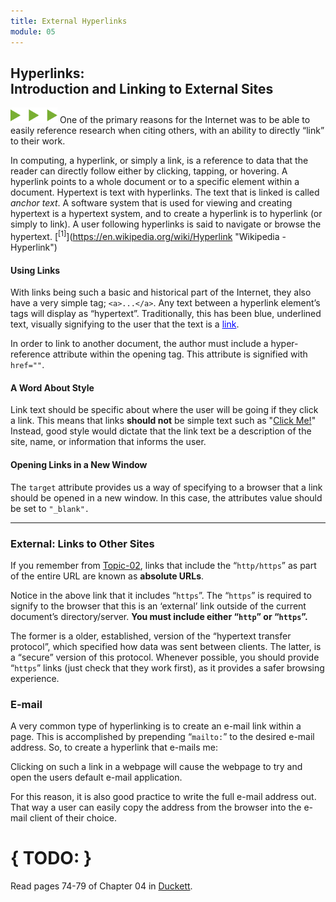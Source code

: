 ```yaml
---
title: External Hyperlinks
module: 05
---
```


## Hyperlinks:<br />Introduction and Linking to External Sites
<img src="./../../../img/arrow-divider.svg" style="width: 75px; border: none;" />
One of the primary reasons for the Internet was to be able to easily reference research when citing others, with an ability to directly “link” to their work.

In computing, a hyperlink, or simply a link, is a reference to data that the reader can directly follow either by clicking, tapping, or hovering. A hyperlink points to a whole document or to a specific element within a document. Hypertext is text with hyperlinks. The text that is linked is called _anchor text_. A software system that is used for viewing and creating hypertext is a hypertext system, and to create a hyperlink is to hyperlink (or simply to link). A user following hyperlinks is said to navigate or browse the hypertext. [<sup>\[1]</sup>](https://en.wikipedia.org/wiki/Hyperlink "Wikipedia - Hyperlink")

#### Using Links
With links being such a basic and historical part of the Internet, they  also have a very simple tag; `<a>...</a>`. Any text between a hyperlink element’s tags will display as “hypertext”. Traditionally, this has been blue, underlined text, visually signifying to the user that the text is a <a href="#" style="color: blue; text-decoration: underline">link</a>.

In order to link to another document, the author must include a hyper-reference attribute within the opening tag. This attribute is signified with `href=""`.

<p data-height="200" data-theme-id="30567" data-slug-hash="aLWJpd" data-default-tab="html,result" data-user="Media-Ed-Online" data-embed-version="2" data-pen-title="Topic-05: Links" class="codepen"></p>
<script async src="https://production-assets.codepen.io/assets/embed/ei.js"></script>

#### A Word About Style
Link text should be specific about where the user will be going if they click a link. This means that links **should not** be simple text such as "[Click Me!](#)" Instead, good style would dictate that the link text be a description of the site, name, or information that informs the user.

#### Opening Links in a New Window
The `target` attribute provides us a way of specifying to a browser that a link should be opened in a new window.
In this case, the attributes value should be set to `"_blank".`

<p data-height="200" data-theme-id="30567" data-slug-hash="yzbMvB" data-default-tab="html,result" data-user="Media-Ed-Online" data-embed-version="2" data-pen-title="Topic-05: Links Pt. 2" class="codepen"></p>

---

### External: Links to Other Sites
If you remember from [Topic-02](https://media-ed-online.github.io/intro-web-dev/modules/topic-02/urls/), links that include the “`http/https`” as part of the entire URL are known as **absolute URLs**.

Notice in the above link that it includes “`https`”. The “`https`” is required to signify to the browser that this is an ‘external’ link outside of the current document’s directory/server. **You must include either “`http`” or “`https`”.**

 The former is a older, established, version of the “hypertext transfer protocol”, which specified how data was sent between clients. The latter, is a “secure” version of this protocol. Whenever possible, you should provide “`https`” links (just check that they work first), as it provides a safer browsing experience.

 <p data-height="400" data-theme-id="30567" data-slug-hash="zEwMLb" data-default-tab="html,result" data-user="Media-Ed-Online" data-embed-version="2" data-pen-title="[Intro-Web-Dev] Topic-05: Links Pt. 3" class="codepen"></p>

### E-mail
A very common type of hyperlinking is to create an e-mail link within a page. This is accomplished by prepending “`mailto:`” to the desired e-mail address. So, to create a hyperlink that e-mails me:

<p data-height="200" data-theme-id="30567" data-slug-hash="gGWQZm" data-default-tab="html,result" data-user="Media-Ed-Online" data-embed-version="2" data-pen-title="[Intro-Web-Dev] Topic-05: Links Pt. 4" class="codepen"></p>

Clicking on such a link in a webpage will cause the webpage to try and open the users default e-mail application.

For this reason, it is also good practice to write the full e-mail address out. That way a user can easily copy the address from the browser into the e-mail client of their choice.


# { TODO: }
Read pages 74-79 of Chapter 04 in [Duckett](https://github.com/Media-Ed-Online/intro-web-dev/issues/3).
